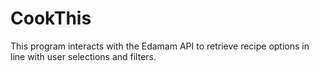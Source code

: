 # CookThis
This program interacts with the Edamam API to retrieve recipe options in line with user selections and filters.
